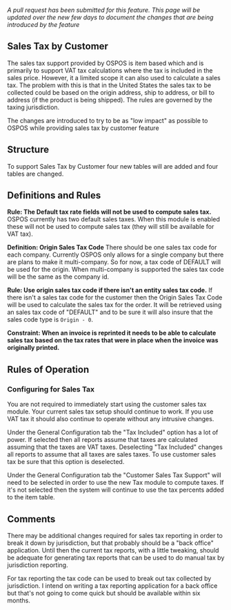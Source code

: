 *A pull request has been submitted for this feature.  This page will be updated over the new few days to document the changes that are being introduced by the feature*

## Sales Tax by Customer

The sales tax support provided by OSPOS is item based which and is primarily to support VAT tax calculations where the tax is included in the sales price.  However, it a limited scope it can also used to calculate a sales tax.  The problem with this is that in the United States the sales tax to be collected could be based on the origin address, ship to address, or bill to address (if the product is being shipped).   The rules are governed by the taxing jurisdiction.

The changes are introduced to try to be as "low impact" as possible to OSPOS while providing sales tax by customer feature

## Structure

To support Sales Tax by Customer four new tables will are added and four tables are changed.


## Definitions and Rules

**Rule: The Default tax rate fields will not be used to compute sales tax.** OSPOS currently has two default sales taxes.  When this module is enabled these will not be used to compute sales tax (they will still be available for VAT tax). 

**Definition: Origin Sales Tax Code** There should be one sales tax code for each company.  Currently OSPOS only allows for a single company but there are plans to make it multi-company.  So for now, a tax code of DEFAULT will be used for the origin.  When multi-company is supported the sales tax code will be the same as the company id. 

**Rule: Use origin sales tax code if there isn't an entity sales tax code.** If there isn't a sales tax code for the customer then the Origin Sales Tax Code will be used to calculate the sales tax for the order.  It will be retrieved using an sales tax code of "DEFAULT" and to be sure it will also insure that the sales code type is `Origin - 0`. 

**Constraint: When an invoice is reprinted it needs to be able to calculate sales tax based on the tax rates that were in place when the invoice was originally printed.**

## Rules of Operation

### Configuring for Sales Tax

You are not required to immediately start using the customer sales tax module.  Your current sales tax setup should continue to work.  If you use VAT tax it should also continue to operate without any intrusive changes.

Under the General Configuration tab the "Tax Included" option has a lot of power.  If selected then all reports assume that taxes are calculated assuming that the taxes are VAT taxes.  Deselecting "Tax Included" changes all reports to assume that all taxes are sales taxes.  To use customer sales tax be sure that this option is deselected.

Under the General Configuration tab the "Customer Sales Tax Support" will need to be selected in order to use the new Tax module to compute taxes.  If it's not selected then the system will continue to use the tax percents added to the item table.

## Comments

There may be additional changes required for sales tax reporting in order to break it down by jurisdiction, but that probably should be a "back office" application.  Until then the current tax reports, with a little tweaking, should be adequate for generating tax reports that can be used to do manual tax by jurisdiction reporting.

For tax reporting the tax code can be used to break out tax collected by jurisdiction.  I intend on writing a tax reporting application for a back office but that's not going to come quick but should be available within six months.